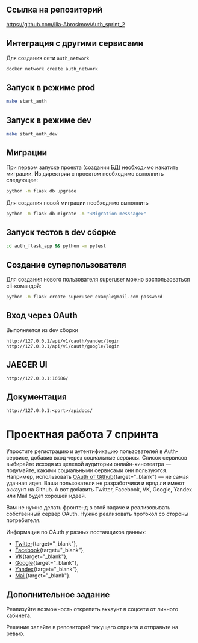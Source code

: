 ## Ссылка на репозиторий

https://github.com/Ilia-Abrosimov/Auth_sprint_2

## Интеграция с другими сервисами

Для создания сети `auth_network`

```bash
docker network create auth_network
```

## Запуск в режиме prod

```bash
make start_auth
```

## Запуск в режиме dev

```bash
make start_auth_dev
```

## Миграции

При первом запуске проекта (создании БД) необходимо накатить миграции.
Из директрии с проектом необходимо выполнить следующее:

```bash
python -m flask db upgrade
```

Для создания новой миграции необходимо выполнить
```bash
python -m flask db migrate -m "<Migration messsage>"
```

## Запуск тестов в dev сборке

```bash
cd auth_flask_app && python -m pytest
```

## Создание суперпользователя
Для создания нового пользователя superuser можно воспользоваться cli-командой:

```bash
python -m flask create superuser example@mail.com password
```
## Вход через OAuth
Выполняется из dev сборки
````
http://127.0.0.1/api/v1/oauth/yandex/login
http://127.0.0.1/api/v1/oauth/google/login
````

## JAEGER UI 
````
http://127.0.0.1:16686/
````

## Документация 
````
http://127.0.0.1:<port>/apidocs/
````

# Проектная работа 7 спринта

Упростите регистрацию и аутентификацию пользователей в Auth-сервисе, добавив вход через социальные сервисы. Список сервисов выбирайте исходя из целевой аудитории онлайн-кинотеатра — подумайте, какими социальными сервисами они пользуются. Например, использовать [OAuth от Github](https://docs.github.com/en/free-pro-team@latest/developers/apps/authorizing-oauth-apps){target="_blank"} — не самая удачная идея. Ваши пользователи не разработчики и вряд ли имеют аккаунт на Github. А вот добавить Twitter, Facebook, VK, Google, Yandex или Mail будет хорошей идеей.

Вам не нужно делать фронтенд в этой задаче и реализовывать собственный сервер OAuth. Нужно реализовать протокол со стороны потребителя.

Информация по OAuth у разных поставщиков данных:

- [Twitter](https://developer.twitter.com/en/docs/authentication/overview){target="_blank"},
- [Facebook](https://developers.facebook.com/docs/facebook-login/){target="_blank"},
- [VK](https://vk.com/dev/access_token){target="_blank"},
- [Google](https://developers.google.com/identity/protocols/oauth2){target="_blank"},
- [Yandex](https://yandex.ru/dev/oauth/?turbo=true){target="_blank"},
- [Mail](https://api.mail.ru/docs/guides/oauth/){target="_blank"}.

## Дополнительное задание

Реализуйте возможность открепить аккаунт в соцсети от личного кабинета.

Решение залейте в репозиторий текущего спринта и отправьте на ревью.
